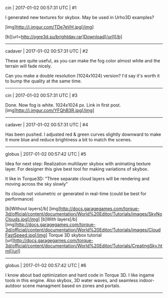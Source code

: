 cin | 2017-01-02 00:57:31 UTC | #1

I generated new textures for skybox. May be used in Urho3D examples?

[img]http://i.imgur.com/TDe7eVH.jpg[/img]

[b][url=http://ogre3d.su/brightday.rar]Download[/url][/b]

-------------------------

cadaver | 2017-01-02 00:57:31 UTC | #2

These are quite useful, as you can make the fog color almost white and the terrain will fade nicely.

Can you make a double resolution (1024x1024) version? I'd say it's worth it to bump the quality at the same time.

-------------------------

cin | 2017-01-02 00:57:31 UTC | #3

Done. Now fog is white. 1024x1024 px.
Link in first post.
[img]http://i.imgur.com/YFQhB3R.jpg[/img]

-------------------------

cadaver | 2017-01-02 00:57:31 UTC | #4

Has been pushed. I adjusted red & green curves slightly downward to make it more blue and reduce brightness a bit to match the scenes.

-------------------------

globus | 2017-01-02 00:57:42 UTC | #5

Idea for next step:
Realization multilayer skybox with animating texture layer.
For designer this give best tool for making variations of skybox.

It like in Torque3D:
"Three separate cloud layers will be rendering and moving across the sky slowly"

Its clouds not volumetric or generated in real-time (could be best for performance)

[b]Without layers[/b]
[img]http://docs.garagegames.com/torque-3d/official/content/documentation/World%20Editor/Tutorials/images/SkyNoClouds.jpg[/img]
[b]With layers[/b]
[img]http://docs.garagegames.com/torque-3d/official/content/documentation/World%20Editor/Tutorials/images/CloudFastSpeed.jpg[/img]
Torque 3D skybox tutorial
[url]http://docs.garagegames.com/torque-3d/official/content/documentation/World%20Editor/Tutorials/CreatingSky.html[/url]

-------------------------

globus | 2017-01-02 00:57:42 UTC | #6

I know about bad optimization and hard code in Torque 3D.
I like ingame tools in this engine.
Also skybox, 3D water waves, and seamless indoor-autdoor scene managment based on zones and portals.

-------------------------

